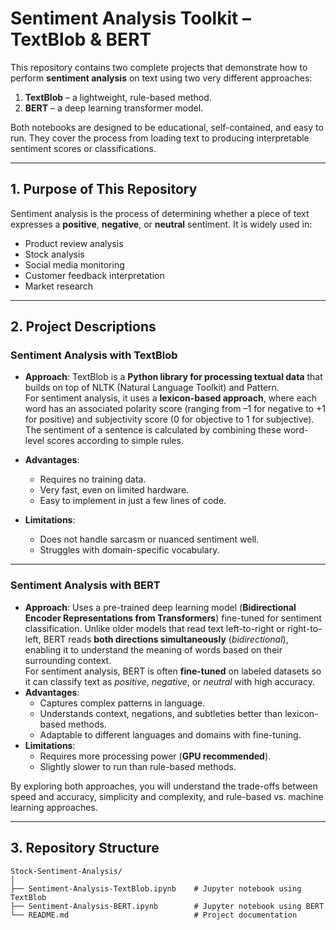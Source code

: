 # Sentiment Analysis Toolkit – TextBlob & BERT

This repository contains two complete projects that demonstrate how to perform **sentiment analysis** on text using two very different approaches:  
1. **TextBlob** – a lightweight, rule-based method.  
2. **BERT** – a deep learning transformer model.

Both notebooks are designed to be educational, self-contained, and easy to run. They cover the process from loading text to producing interpretable sentiment scores or classifications.

---

## 1. Purpose of This Repository

Sentiment analysis is the process of determining whether a piece of text expresses a **positive**, **negative**, or **neutral** sentiment. It is widely used in:

- Product review analysis
- Stock analysis
- Social media monitoring  
- Customer feedback interpretation  
- Market research  

---

## 2. Project Descriptions

### **Sentiment Analysis with TextBlob**

- **Approach**: TextBlob is a **Python library for processing textual data** that builds on top of NLTK (Natural Language Toolkit) and Pattern.  
For sentiment analysis, it uses a **lexicon-based approach**, where each word has an associated polarity score (ranging from –1 for negative to +1 for positive) and subjectivity score (0 for objective to 1 for subjective).  
The sentiment of a sentence is calculated by combining these word-level scores according to simple rules.  

- **Advantages**:  
  - Requires no training data.  
  - Very fast, even on limited hardware.  
  - Easy to implement in just a few lines of code.  
- **Limitations**:  
  - Does not handle sarcasm or nuanced sentiment well.  
  - Struggles with domain-specific vocabulary.  

---

### **Sentiment Analysis with BERT**

- **Approach**: Uses a pre-trained deep learning model (**Bidirectional Encoder Representations from Transformers**) fine-tuned for sentiment classification.
Unlike older models that read text left-to-right or right-to-left, BERT reads **both directions simultaneously** (*bidirectional*), enabling it to understand the meaning of words based on their surrounding context.  
For sentiment analysis, BERT is often **fine-tuned** on labeled datasets so it can classify text as *positive*, *negative*, or *neutral* with high accuracy.  
- **Advantages**:  
  - Captures complex patterns in language.  
  - Understands context, negations, and subtleties better than lexicon-based methods.  
  - Adaptable to different languages and domains with fine-tuning.  
- **Limitations**:  
  - Requires more processing power (**GPU recommended**).  
  - Slightly slower to run than rule-based methods.


By exploring both approaches, you will understand the trade-offs between speed and accuracy, simplicity and complexity, and rule-based vs. machine learning approaches.

---

## 3. Repository Structure

```plaintext
Stock-Sentiment-Analysis/
│
├── Sentiment-Analysis-TextBlob.ipynb    # Jupyter notebook using TextBlob
├── Sentiment-Analysis-BERT.ipynb        # Jupyter notebook using BERT
└── README.md                            # Project documentation

